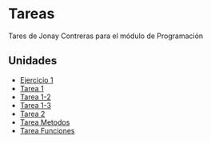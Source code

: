 # Tareas
Tares de Jonay Contreras para el módulo de Programación
## Unidades
- [Ejercicio 1](ejercicio1)
- [Tarea 1](tarea1)
- [Tarea 1-2](tarea1(2))
- [Tarea 1-3](tarea1(3))
- [Tarea 2](tarea2)
- [Tarea Metodos](tareaMetodos)
- [Tarea Funciones](tarea-funciones)
